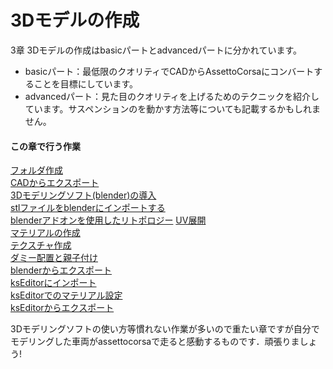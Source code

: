 # 3Dモデルの作成
3章 3Dモデルの作成はbasicパートとadvancedパートに分かれています。  
- basicパート：最低限のクオリティでCADからAssettoCorsaにコンバートすることを目標にしています。  
- advancedパート：見た目のクオリティを上げるためのテクニックを紹介しています。サスペンションのを動かす方法等についても記載するかもしれません。  

#### この章で行う作業
[フォルダ作成](https://github.com/JSAE-ARCHIVES/MOD-Tutorial/blob/main/3%E7%AB%A0%203D%E3%83%A2%E3%83%87%E3%83%AB%E3%81%AE%E4%BD%9C%E6%88%90/%E3%83%95%E3%82%A9%E3%83%AB%E3%83%80%E4%BD%9C%E6%88%90.md)  
[CADからエクスポート](https://github.com/JSAE-ARCHIVES/MOD-Tutorial/blob/main/3%E7%AB%A0%203D%E3%83%A2%E3%83%87%E3%83%AB%E3%81%AE%E4%BD%9C%E6%88%90/3-1%20CAD%E3%81%8B%E3%82%89%E3%82%A8%E3%82%AF%E3%82%B9%E3%83%9D%E3%83%BC%E3%83%88.md)  
[3Dモデリングソフト(blender)の導入](https://github.com/JSAE-ARCHIVES/MOD-Tutorial/blob/main/3%E7%AB%A0%203D%E3%83%A2%E3%83%87%E3%83%AB%E3%81%AE%E4%BD%9C%E6%88%90/3-2%203D%E3%83%A2%E3%83%87%E3%83%AA%E3%83%B3%E3%82%B0%E3%82%BD%E3%83%95%E3%83%88(blender)%E3%81%AE%E5%B0%8E%E5%85%A5.md)  
[stlファイルをblenderにインポートする](https://github.com/JSAE-ARCHIVES/MOD-Tutorial/blob/main/3%E7%AB%A0%203D%E3%83%A2%E3%83%87%E3%83%AB%E3%81%AE%E4%BD%9C%E6%88%90/3-3%20stl%E3%83%95%E3%82%A1%E3%82%A4%E3%83%AB%E3%82%92blender%E3%81%AB%E3%82%A4%E3%83%B3%E3%83%9D%E3%83%BC%E3%83%88%E3%81%99%E3%82%8B.md)  
[blenderアドオンを使用したリトポロジー](https://github.com/JSAE-ARCHIVES/MOD-Tutorial/blob/main/3%E7%AB%A0%203D%E3%83%A2%E3%83%87%E3%83%AB%E3%81%AE%E4%BD%9C%E6%88%90/3-4%20blender%E3%82%A2%E3%83%89%E3%82%AA%E3%83%B3%E3%82%92%E4%BD%BF%E7%94%A8%E3%81%97%E3%81%9F%E3%83%AA%E3%83%88%E3%83%9D%E3%83%AD%E3%82%B8%E3%83%BC.md)
[UV展開](https://github.com/JSAE-ARCHIVES/MOD-Tutorial/blob/main/3%E7%AB%A0%203D%E3%83%A2%E3%83%87%E3%83%AB%E3%81%AE%E4%BD%9C%E6%88%90/3-5%20UV%E5%B1%95%E9%96%8B.md)  
[マテリアルの作成](https://github.com/JSAE-ARCHIVES/MOD-Tutorial/blob/main/3%E7%AB%A0%203D%E3%83%A2%E3%83%87%E3%83%AB%E3%81%AE%E4%BD%9C%E6%88%90/3-6%20%E3%83%9E%E3%83%86%E3%83%AA%E3%82%A2%E3%83%AB%E3%81%AE%E4%BD%9C%E6%88%90.md)  
[テクスチャ作成](https://github.com/JSAE-ARCHIVES/MOD-Tutorial/blob/main/3%E7%AB%A0%203D%E3%83%A2%E3%83%87%E3%83%AB%E3%81%AE%E4%BD%9C%E6%88%90/3-7%20%E3%83%86%E3%82%AF%E3%82%B9%E3%83%81%E3%83%A3%E4%BD%9C%E6%88%90.md)  
[ダミー配置と親子付け](https://github.com/JSAE-ARCHIVES/MOD-Tutorial/blob/main/3%E7%AB%A0%203D%E3%83%A2%E3%83%87%E3%83%AB%E3%81%AE%E4%BD%9C%E6%88%90/3-8%20%E3%83%80%E3%83%9F%E3%83%BC%E9%85%8D%E7%BD%AE%E3%81%A8%E8%A6%AA%E5%AD%90%E4%BB%98%E3%81%91.md)  
[blenderからエクスポート](https://github.com/JSAE-ARCHIVES/MOD-Tutorial/blob/main/3%E7%AB%A0%203D%E3%83%A2%E3%83%87%E3%83%AB%E3%81%AE%E4%BD%9C%E6%88%90/3-9%20blender%E3%81%8B%E3%82%89%E3%82%A8%E3%82%AF%E3%82%B9%E3%83%9D%E3%83%BC%E3%83%88.md)  
[ksEditorにインポート](https://github.com/JSAE-ARCHIVES/MOD-Tutorial/blob/main/3%E7%AB%A0%203D%E3%83%A2%E3%83%87%E3%83%AB%E3%81%AE%E4%BD%9C%E6%88%90/KsEditor%E3%81%AB%E3%82%A4%E3%83%B3%E3%83%9D%E3%83%BC%E3%83%88.md)  
[ksEditorでのマテリアル設定](https://github.com/JSAE-ARCHIVES/MOD-Tutorial/blob/main/3%E7%AB%A0%203D%E3%83%A2%E3%83%87%E3%83%AB%E3%81%AE%E4%BD%9C%E6%88%90/KsEditor%E3%81%A7%E3%81%AE%E3%83%9E%E3%83%86%E3%83%AA%E3%82%A2%E3%83%AB%E8%A8%AD%E5%AE%9A.md)  
[ksEditorからエクスポート](https://github.com/JSAE-ARCHIVES/MOD-Tutorial/blob/main/3%E7%AB%A0%203D%E3%83%A2%E3%83%87%E3%83%AB%E3%81%AE%E4%BD%9C%E6%88%90/KsEditor%E3%81%8B%E3%82%89%E3%81%AE%E3%82%A8%E3%82%AF%E3%82%B9%E3%83%9D%E3%83%BC%E3%83%88.md)  

3Dモデリングソフトの使い方等慣れない作業が多いので重たい章ですが自分でモデリングした車両がassettocorsaで走ると感動するものです．頑張りましょう!
